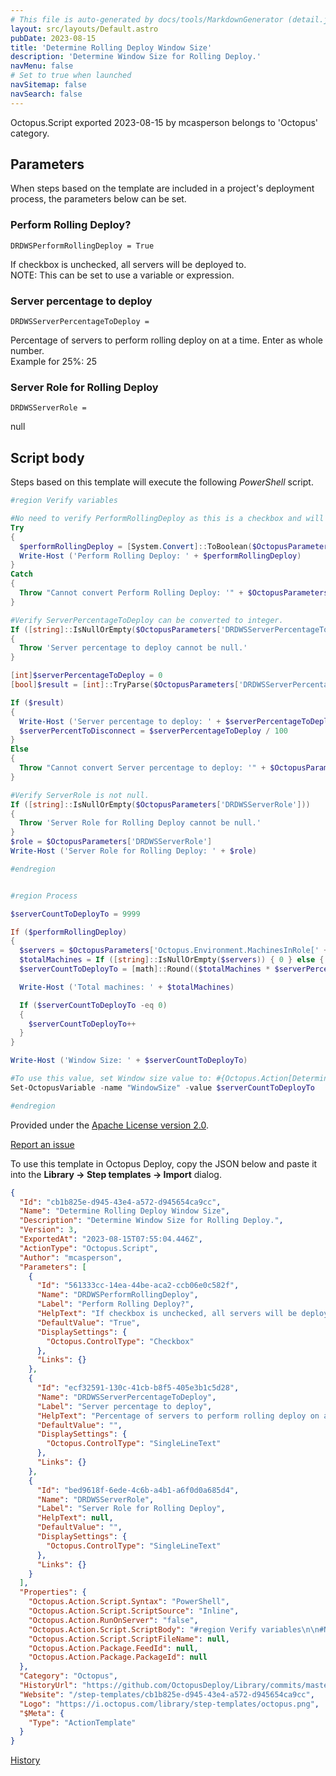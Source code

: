 ```yaml
---
# This file is auto-generated by docs/tools/MarkdownGenerator (detail.js)
layout: src/layouts/Default.astro
pubDate: 2023-08-15
title: 'Determine Rolling Deploy Window Size'
description: 'Determine Window Size for Rolling Deploy.'
navMenu: false
# Set to true when launched
navSitemap: false
navSearch: false
---
```


Octopus.Script exported 2023-08-15 by mcasperson belongs to 'Octopus' category.

## Parameters

When steps based on the template are included in a project's deployment process, the parameters below can be set.


<div class="param">

### Perform Rolling Deploy?

`DRDWSPerformRollingDeploy = True`

If checkbox is unchecked, all servers will be deployed to.  
NOTE: This can be set to use a variable or expression.

</div>
        
<div class="param">

### Server percentage to deploy

`DRDWSServerPercentageToDeploy = `

Percentage of servers to perform rolling deploy on at a time. Enter as whole number.  
Example for 25%: 25

</div>
        
<div class="param">

### Server Role for Rolling Deploy

`DRDWSServerRole = `

null

</div>
        

## Script body

Steps based on this template will execute the following *PowerShell* script.

```powershell
#region Verify variables

#No need to verify PerformRollingDeploy as this is a checkbox and will always have a boolean value. Report value back for logging.
Try
{
  $performRollingDeploy = [System.Convert]::ToBoolean($OctopusParameters['DRDWSPerformRollingDeploy'])
  Write-Host ('Perform Rolling Deploy: ' + $performRollingDeploy)
}
Catch
{
  Throw "Cannot convert Perform Rolling Deploy: '" + $OctopusParameters['DRDWSPerformRollingDeploy'] + "' to boolean value. Try having the expression or variable evaluate to 'True' or 'False'."
}

#Verify ServerPercentageToDeploy can be converted to integer.
If ([string]::IsNullOrEmpty($OctopusParameters['DRDWSServerPercentageToDeploy']))
{
  Throw 'Server percentage to deploy cannot be null.'
}

[int]$serverPercentageToDeploy = 0
[bool]$result = [int]::TryParse($OctopusParameters['DRDWSServerPercentageToDeploy'], [ref]$serverPercentageToDeploy)

If ($result)
{
  Write-Host ('Server percentage to deploy: ' + $serverPercentageToDeploy + '%')
  $serverPercentToDisconnect = $serverPercentageToDeploy / 100
}
Else
{
  Throw "Cannot convert Server percentage to deploy: '" + $OctopusParameters['DRDWSServerPercentageToDeploy'] + "' to integer."
}

#Verify ServerRole is not null.
If ([string]::IsNullOrEmpty($OctopusParameters['DRDWSServerRole']))
{
  Throw 'Server Role for Rolling Deploy cannot be null.'
}
$role = $OctopusParameters['DRDWSServerRole']
Write-Host ('Server Role for Rolling Deploy: ' + $role)

#endregion


#region Process

$serverCountToDeployTo = 9999

If ($performRollingDeploy)
{
  $servers = $OctopusParameters['Octopus.Environment.MachinesInRole[' + $role + ']']
  $totalMachines = If ([string]::IsNullOrEmpty($servers)) { 0 } else { ($servers.Split(',')).Count }
  $serverCountToDeployTo = [math]::Round(($totalMachines * $serverPercentToDisconnect))

  Write-Host ('Total machines: ' + $totalMachines)

  If ($serverCountToDeployTo -eq 0)
  {
    $serverCountToDeployTo++
  }
}

Write-Host ('Window Size: ' + $serverCountToDeployTo)

#To use this value, set Window size value to: #{Octopus.Action[Determine Rolling Deploy Window Size].Output.WindowSize}
Set-OctopusVariable -name "WindowSize" -value $serverCountToDeployTo

#endregion

```

Provided under the [Apache License version 2.0](https://github.com/OctopusDeploy/Library/blob/master/LICENSE.txt).

[Report an issue](https://github.com/OctopusDeploy/Library/issues/new?assignees=&labels=&projects=&template=bug-report.yml&title=Issue%20with%20Determine%20Rolling%20Deploy%20Window%20Size&step-template=Determine%20Rolling%20Deploy%20Window%20Size)

<div class="get-json">

To use this template in Octopus Deploy, copy the JSON below and paste it into the **Library → Step templates → Import** dialog.

```json
{
  "Id": "cb1b825e-d945-43e4-a572-d945654ca9cc",
  "Name": "Determine Rolling Deploy Window Size",
  "Description": "Determine Window Size for Rolling Deploy.",
  "Version": 3,
  "ExportedAt": "2023-08-15T07:55:04.446Z",
  "ActionType": "Octopus.Script",
  "Author": "mcasperson",
  "Parameters": [
    {
      "Id": "561333cc-14ea-44be-aca2-ccb06e0c582f",
      "Name": "DRDWSPerformRollingDeploy",
      "Label": "Perform Rolling Deploy?",
      "HelpText": "If checkbox is unchecked, all servers will be deployed to.  \nNOTE: This can be set to use a variable or expression.",
      "DefaultValue": "True",
      "DisplaySettings": {
        "Octopus.ControlType": "Checkbox"
      },
      "Links": {}
    },
    {
      "Id": "ecf32591-130c-41cb-b8f5-405e3b1c5d28",
      "Name": "DRDWSServerPercentageToDeploy",
      "Label": "Server percentage to deploy",
      "HelpText": "Percentage of servers to perform rolling deploy on at a time. Enter as whole number.  \nExample for 25%: 25",
      "DefaultValue": "",
      "DisplaySettings": {
        "Octopus.ControlType": "SingleLineText"
      },
      "Links": {}
    },
    {
      "Id": "bed9618f-6ede-4c6b-a4b1-a6f0d0a685d4",
      "Name": "DRDWSServerRole",
      "Label": "Server Role for Rolling Deploy",
      "HelpText": null,
      "DefaultValue": "",
      "DisplaySettings": {
        "Octopus.ControlType": "SingleLineText"
      },
      "Links": {}
    }
  ],
  "Properties": {
    "Octopus.Action.Script.Syntax": "PowerShell",
    "Octopus.Action.Script.ScriptSource": "Inline",
    "Octopus.Action.RunOnServer": "false",
    "Octopus.Action.Script.ScriptBody": "#region Verify variables\n\n#No need to verify PerformRollingDeploy as this is a checkbox and will always have a boolean value. Report value back for logging.\nTry\n{\n  $performRollingDeploy = [System.Convert]::ToBoolean($OctopusParameters['DRDWSPerformRollingDeploy'])\n  Write-Host ('Perform Rolling Deploy: ' + $performRollingDeploy)\n}\nCatch\n{\n  Throw \"Cannot convert Perform Rolling Deploy: '\" + $OctopusParameters['DRDWSPerformRollingDeploy'] + \"' to boolean value. Try having the expression or variable evaluate to 'True' or 'False'.\"\n}\n\n#Verify ServerPercentageToDeploy can be converted to integer.\nIf ([string]::IsNullOrEmpty($OctopusParameters['DRDWSServerPercentageToDeploy']))\n{\n  Throw 'Server percentage to deploy cannot be null.'\n}\n\n[int]$serverPercentageToDeploy = 0\n[bool]$result = [int]::TryParse($OctopusParameters['DRDWSServerPercentageToDeploy'], [ref]$serverPercentageToDeploy)\n\nIf ($result)\n{\n  Write-Host ('Server percentage to deploy: ' + $serverPercentageToDeploy + '%')\n  $serverPercentToDisconnect = $serverPercentageToDeploy / 100\n}\nElse\n{\n  Throw \"Cannot convert Server percentage to deploy: '\" + $OctopusParameters['DRDWSServerPercentageToDeploy'] + \"' to integer.\"\n}\n\n#Verify ServerRole is not null.\nIf ([string]::IsNullOrEmpty($OctopusParameters['DRDWSServerRole']))\n{\n  Throw 'Server Role for Rolling Deploy cannot be null.'\n}\n$role = $OctopusParameters['DRDWSServerRole']\nWrite-Host ('Server Role for Rolling Deploy: ' + $role)\n\n#endregion\n\n\n#region Process\n\n$serverCountToDeployTo = 9999\n\nIf ($performRollingDeploy)\n{\n  $servers = $OctopusParameters['Octopus.Environment.MachinesInRole[' + $role + ']']\n  $totalMachines = If ([string]::IsNullOrEmpty($servers)) { 0 } else { ($servers.Split(',')).Count }\n  $serverCountToDeployTo = [math]::Round(($totalMachines * $serverPercentToDisconnect))\n\n  Write-Host ('Total machines: ' + $totalMachines)\n\n  If ($serverCountToDeployTo -eq 0)\n  {\n    $serverCountToDeployTo++\n  }\n}\n\nWrite-Host ('Window Size: ' + $serverCountToDeployTo)\n\n#To use this value, set Window size value to: #{Octopus.Action[Determine Rolling Deploy Window Size].Output.WindowSize}\nSet-OctopusVariable -name \"WindowSize\" -value $serverCountToDeployTo\n\n#endregion\n",
    "Octopus.Action.Script.ScriptFileName": null,
    "Octopus.Action.Package.FeedId": null,
    "Octopus.Action.Package.PackageId": null
  },
  "Category": "Octopus",
  "HistoryUrl": "https://github.com/OctopusDeploy/Library/commits/master/step-templates//opt/buildagent/work/75443764cd38076d/step-templates/determine-rolling-deploy-window-size.json",
  "Website": "/step-templates/cb1b825e-d945-43e4-a572-d945654ca9cc",
  "Logo": "https://i.octopus.com/library/step-templates/octopus.png",
  "$Meta": {
    "Type": "ActionTemplate"
  }
}
```

[History](https://github.com/OctopusDeploy/Library/commits/master/step-templates/https://github.com/OctopusDeploy/Library/commits/master/step-templates//opt/buildagent/work/75443764cd38076d/step-templates/determine-rolling-deploy-window-size.json)

</div>

